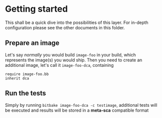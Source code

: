 # Getting started

This shall be a quick dive into the possibilities of this layer.
For in-depth configuration please see the other documents in this folder.

## Prepare an image

Let's say *normally* you would build `image-foo` in your build, which represents the image(s) you would ship.
Then you need to create an additional image, let's call it `image-foo-dca`, containing

```bitbake
require image-foo.bb
inherit dca
```

## Run the tests

Simply by running `bitbake image-foo-dca -c testimage`, additional tests will be executed and results will be stored in a **meta-sca** compatible format
